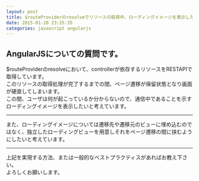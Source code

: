 ```yaml
---
layout: post
title: $routeProviderのresolveでリソースの取得中、ローディングイメージを表示したい
date: 2015-01-28 23:25:35
categories: javascript angularjs
---
```

<!-- {% raw %} -->
<h2>AngularJSについての質問です。</h2>

<p>$routeProviderのresolveにおいて、controllerが依存するリソースをRESTAPIで取得しています。<br>
このリソースの取得処理が完了するまでの間、ページ遷移が保留状態となり画面が硬直してしまいます。<br>
この間、ユーザは何が起こっているか分からないので、通信中であることを示すローディングイメージを表示したいと考えています。</p>

<hr>

<p>また、ローディングイメージについては遷移先や遷移元のビューに埋め込むのではなく、独立したローディングビューを用意しそれをページ遷移の間に挟むようにしたいと考えています。</p>

<hr>

<p>上記を実現する方法、または一般的なベストプラクティスがあればお教え下さい。<br>
よろしくお願いします。</p>
<!-- {% endraw %} -->
